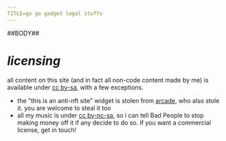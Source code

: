 ```yaml
---
TITLE=go go gadget legal stuffs
---
```


##BODY##

# *licensing*

all content on this site (and in fact all non-code content made by me) is available under [cc by-sa](https://creativecommons.org/licenses/by-sa/4.0/), with a few exceptions.

- the "this is an anti-nft site" widget is stolen from [arcade](https://arcadewise.me/), who also stole it. you are welcome to steal it too
- all my music is under [cc by-nc-sa](https://creativecommons.org/licenses/by-nc-sa/4.0/), so i can tell Bad People to stop making money off it if any decide to do so. if you want a commercial license, get in touch!

